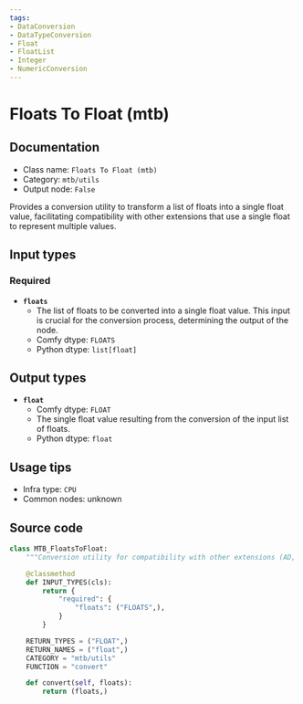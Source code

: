 ```yaml
---
tags:
- DataConversion
- DataTypeConversion
- Float
- FloatList
- Integer
- NumericConversion
---
```


# Floats To Float (mtb)
## Documentation
- Class name: `Floats To Float (mtb)`
- Category: `mtb/utils`
- Output node: `False`

Provides a conversion utility to transform a list of floats into a single float value, facilitating compatibility with other extensions that use a single float to represent multiple values.
## Input types
### Required
- **`floats`**
    - The list of floats to be converted into a single float value. This input is crucial for the conversion process, determining the output of the node.
    - Comfy dtype: `FLOATS`
    - Python dtype: `list[float]`
## Output types
- **`float`**
    - Comfy dtype: `FLOAT`
    - The single float value resulting from the conversion of the input list of floats.
    - Python dtype: `float`
## Usage tips
- Infra type: `CPU`
- Common nodes: unknown


## Source code
```python
class MTB_FloatsToFloat:
    """Conversion utility for compatibility with other extensions (AD, IPA, Fitz are using FLOAT to represent list of floats.)"""

    @classmethod
    def INPUT_TYPES(cls):
        return {
            "required": {
                "floats": ("FLOATS",),
            }
        }

    RETURN_TYPES = ("FLOAT",)
    RETURN_NAMES = ("float",)
    CATEGORY = "mtb/utils"
    FUNCTION = "convert"

    def convert(self, floats):
        return (floats,)

```
